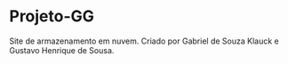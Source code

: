 # Projeto-GG
Site de armazenamento em nuvem. Criado por Gabriel de Souza Klauck e Gustavo Henrique de Sousa.
